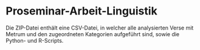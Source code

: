 # Proseminar-Arbeit-Linguistik

Die ZIP-Datei enthält eine CSV-Datei, in welcher alle analysierten Verse mit Metrum und den zugeordneten Kategorien aufgeführt sind, sowie die Python- und R-Scripts.
